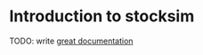 # Introduction to stocksim

TODO: write [great documentation](http://jacobian.org/writing/great-documentation/what-to-write/)
